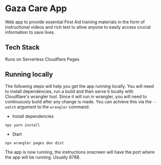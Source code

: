 # Gaza Care App

Web app to provide essential First Aid training materials in the form of instructional videos and rich text to allow
anyone to easily access crucial information to save lives.

## Tech Stack

Runs on Serverless Cloudflare Pages

## Running locally

The following steps will help you get the app running locally. You will need to install dependencies, run a build and then serve it locally with Cloudflare's wrangler
tool. Since it will run in wrangler, you will need to continuously build after any change is made. You can achieve this via the `--watch` argument to the `wrangler`
command.

- Install dependencies

```
npx yarn install
```

- Start

```
npx wrangler pages dev dist
```

The app is now running, the instructions onscreen will have the port where the app will be running. Usually 8788.

